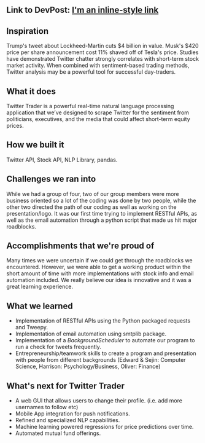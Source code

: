 ## Link to DevPost: [I'm an inline-style link](https://devpost.com/software/twitter-trader/edit)


## Inspiration
Trump's tweet about Lockheed-Martin cuts $4 billion in value. Musk's $420 price per share announcement cost 11% shaved off of Tesla's price. Studies have demonstrated Twitter chatter strongly correlates with short-term stock market activity. When combined with sentiment-based trading methods, Twitter analysis may be a powerful tool for successful day-traders. 

## What it does
Twitter Trader is a powerful real-time natural language processing application that we’ve designed to scrape Twitter for the sentiment from politicians, executives, and the media that could affect short-term equity prices.

## How we built it
Twitter API, Stock API, NLP Library, pandas.

## Challenges we ran into
While we had a group of four, two of our group members were more business oriented so a lot of the coding was done by two people, while the other two directed the path of our coding as well as working on the presentation/logo. It was our first time trying to implement RESTful APIs, as well as the email automation through a python script that made us hit major roadblocks.

## Accomplishments that we're proud of
Many times we were uncertain if we could get through the roadblocks we encountered. However, we were able to get a working product within the short amount of time with more implementations with stock info and email automation included. We really believe our idea is innovative and it was a great learning experience.

## What we learned
- Implementation of RESTful APIs using the Python packaged requests and Tweepy.
- Implementation of email automation using smtplib package.
- Implementation of a _BackgroundScheduler_ to automate our program to run a check for tweets frequently.
- Entrepreneurship/teamwork skills to create a program and presentation with people from different backgrounds (Edward & Sejin: Computer Science, Harrison: Psychology/Business, Oliver: Finance)



## What's next for Twitter Trader
- A web GUI that allows users to change their profile. (i.e. add more usernames to follow etc)
- Mobile App integration for push notifications. 
- Refined and specialized NLP capabilities. 
- Machine learning powered regressions for price predictions over time. 
- Automated mutual fund offerings. 
